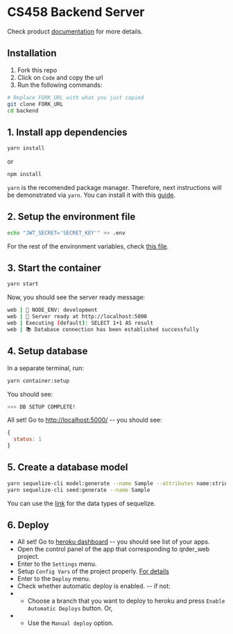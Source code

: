 # CS458 Backend Server

Check product [documentation](ENDPOINTS.md) for more details.

## Installation

1. Fork this repo
2. Click on ``Code`` and copy the url
3. Run the following commands:

```bash
# Replace FORK_URL with what you just copied
git clone FORK_URL
cd backend
```

## 1. Install app dependencies
```bash
yarn install
```
or
```bash
npm install
```

``yarn`` is the recomended package manager. Therefore, next instructions will be demonstrated via ``yarn``. You can install it with this [guide](https://yarnpkg.com/getting-started/install).

## 2. Setup the environment file
```bash
echo "JWT_SECRET='SECRET_KEY'" >> .env
```
For the rest of the environment variables, check [this file](CONFIG_VARS.md).

## 3. Start the container
```bash
yarn start
```
Now, you should see the server ready message:
```bash
web | 🔷 NODE_ENV: development
web | 🚀 Server ready at http://localhost:5000
web | Executing (default): SELECT 1+1 AS result
web | 📚 Database connection has been established successfully
```

## 4. Setup database
In a separate terminal, run:
```bash
yarn container:setup
```
You should see:
```bash
>>> DB SETUP COMPLETE!
```
All set! Go to [http://localhost:5000/](http://localhost:5000/) -- you should see:
```js
{
  status: 1
}
```

## 5. Create a database model
```bash
yarn sequelize-cli model:generate --name Sample --attributes name:string,surname:string,email:string
yarn sequelize-cli seed:generate --name Sample
```
You can use the [link](https://sequelize.org/v5/manual/data-types.html) for the data types of sequelize.

## 6. Deploy
* All set! Go to [heroku dashboard](https://dashboard.heroku.com) -- you should see list of your apps.
* Open the control panel of the app that corresponding to qrder_web project.
* Enter to the `Settings` menu.
* Setup `Config Vars` of the project properly. [For details](CONFIG_VARS.md)
* Enter to the `Deploy` menu.
* Check whether automatic deploy is enabled. -- if not:
* * Choose a branch that you want to deploy to heroku and press `Enable Automatic Deploys` button. Or,
* * Use the `Manual deploy` option.
